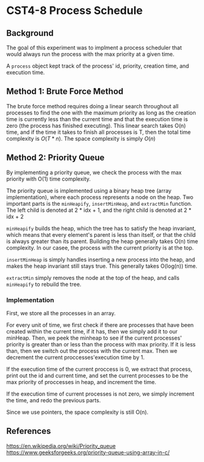 # CST4-8 Process Schedule

## Background 
The goal of this experiment was to implment a process scheduler that would always run the process with the max priority at a given time. 

A `process` object kept track of the process' id, priority, creation time, and execution time. 

## Method 1: Brute Force Method
The brute force method requires doing a linear search throughout all processes to find the one with the maximum priority as long as the creation time is currently less than the current time and that the execution time is zero (the process has finished executing). This linear search takes O(n) time, and if the time it takes to finish all processes is T, then the total time complexity is $O(T * n)$. The space complexity is simply $O(n)$

## Method 2: Priority Queue
By implementing a priority queue, we check the process with the max priority with O(1) time complexity. 

The priority queue is implemented using a binary heap tree (array implementation), where each process represents a node on the heap. Two important parts is the `minHeapify`, `insertMinHeap`, and `extractMin` function. The left child is denoted at 2 * idx + 1, and the right child is denoted at 2 * idx + 2

`minHeapify` builds the heap, which the tree has to satisfy the heap invariant, which means that every element's parent is less than itself, or that the child is always greater than its parent. Building the heap generally takes O(n) time complexity. In our casee, the process with the current priority is at the top. 

`insertMinHeap` is simply handles inserting a new process into the heap, and makes the heap invariant still stays true. This generally takes O(log(n)) time.

`extractMin` simply removes the node at the top of the heap, and calls `minHeapify` to rebuild the tree.

### Implementation
First, we store all the processes in an array. 

For every unit of time, we first check if there are processes that have been created within the current time, if it has, then we simply add it to our minHeap. Then, we peek the minheap to see if the current processes' priority is greater than or less than the process with max priority. If it is less than, then we switch out the process with the current max. Then we decrement the current proccesses'execution time by 1. 

If the execution time of the current proccess is 0, we extract that process, print out the id and current time, and set the current processes to be the max priority of proccesses in heap, and increment the time.

If the execution time of current processes is not zero, we simply increment the time, and redo the previous parts.

Since we use pointers, the space complexity is still O(n).

## References
https://en.wikipedia.org/wiki/Priority_queue
https://www.geeksforgeeks.org/priority-queue-using-array-in-c/